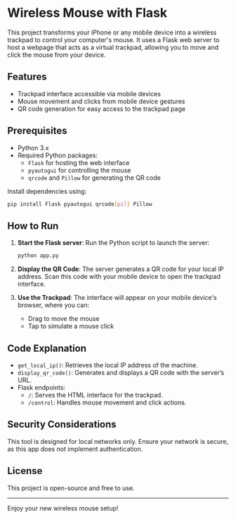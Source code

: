 
# Wireless Mouse with Flask

This project transforms your iPhone or any mobile device into a wireless trackpad to control your computer's mouse. It uses a Flask web server to host a webpage that acts as a virtual trackpad, allowing you to move and click the mouse from your device.

## Features
- Trackpad interface accessible via mobile devices
- Mouse movement and clicks from mobile device gestures
- QR code generation for easy access to the trackpad page

## Prerequisites

- Python 3.x
- Required Python packages:
  - `Flask` for hosting the web interface
  - `pyautogui` for controlling the mouse
  - `qrcode` and `Pillow` for generating the QR code

Install dependencies using:

```bash
pip install Flask pyautogui qrcode[pil] Pillow
```

## How to Run

1. **Start the Flask server**:
   Run the Python script to launch the server:

   ```bash
   python app.py
   ```

2. **Display the QR Code**:
   The server generates a QR code for your local IP address. Scan this code with your mobile device to open the trackpad interface.

3. **Use the Trackpad**:
   The interface will appear on your mobile device's browser, where you can:
   - Drag to move the mouse
   - Tap to simulate a mouse click

## Code Explanation

- `get_local_ip()`: Retrieves the local IP address of the machine.
- `display_qr_code()`: Generates and displays a QR code with the server’s URL.
- Flask endpoints:
  - `/`: Serves the HTML interface for the trackpad.
  - `/control`: Handles mouse movement and click actions.

## Security Considerations

This tool is designed for local networks only. Ensure your network is secure, as this app does not implement authentication.

## License

This project is open-source and free to use.

---

Enjoy your new wireless mouse setup!
